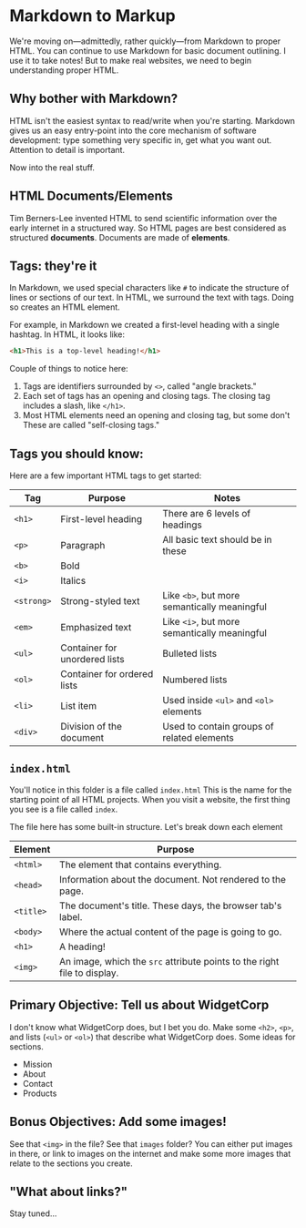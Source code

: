 # Markdown to Markup

We're moving on—admittedly, rather quickly—from Markdown to proper HTML. You can continue to use Markdown for basic document outlining. I use it to take notes! But to make real websites, we need to begin understanding proper HTML.

## Why bother with Markdown?

HTML isn't the easiest syntax to read/write when you're starting. Markdown gives us an easy entry-point into the core mechanism of software development: type something very specific in, get what you want out. Attention to detail is important.

Now into the real stuff.

## HTML Documents/Elements

Tim Berners-Lee invented HTML to send scientific information over the early internet in a structured way. So HTML pages are best considered as structured **documents**. Documents are made of **elements**.

## Tags: they're it

In Markdown, we used special characters like `#` to indicate the structure of lines or sections of our text. In HTML, we surround the text with tags. Doing so creates an HTML element.

For example, in Markdown we created a first-level heading with a single hashtag. In HTML, it looks like:

```html
<h1>This is a top-level heading!</h1>
```

Couple of things to notice here:

1. Tags are identifiers surrounded by `<>`, called "angle brackets."
2. Each set of tags has an opening and closing tags. The closing tag includes a slash, like `</h1>`. 
3. Most HTML elements need an opening and closing tag, but some don't These are called "self-closing tags."

## Tags you should know:

Here are a few important HTML tags to get started:

Tag | Purpose | Notes
--|--|--
`<h1>` | First-level heading | There are 6 levels of headings
`<p>` | Paragraph | All basic text should be in these
`<b>` | Bold |
`<i>` | Italics |
`<strong>` | Strong-styled text | Like `<b>`, but more semantically meaningful
`<em>` | Emphasized text | Like `<i>`, but more semantically meaningful
`<ul>` | Container for unordered lists | Bulleted lists
`<ol>` | Container for ordered lists | Numbered lists
`<li>` | List item | Used inside `<ul>` and `<ol>` elements
`<div>` | Division of the document | Used to contain groups of related elements

## `index.html`

You'll notice in this folder is a file called `index.html` This is the name for the starting point of all HTML projects. When you visit a website, the first thing you see is a file called `index`.

The file here has some built-in structure. Let's break down each element

Element | Purpose
--|--
`<html>` | The element that contains everything.
`<head>` | Information about the document. Not rendered to the page.
`<title>` | The document's title. These days, the browser tab's label.
`<body>` | Where the actual content of the page is going to go.
`<h1>` | A heading!
`<img>` | An image, which the `src` attribute points to the right file to display.


## Primary Objective: Tell us about WidgetCorp

I don't know what WidgetCorp does, but I bet you do. Make some `<h2>`, `<p>`, and lists (`<ul>` or `<ol>`) that describe what WidgetCorp does. Some ideas for sections.

* Mission
* About
* Contact
* Products

## Bonus Objectives: Add some images!

See that `<img>` in the file? See that `images` folder? You can either put images in there, or link to images on the internet and make some more images that relate to the sections you create.

## "What about links?"

Stay tuned...
